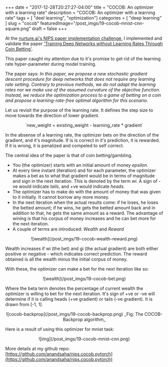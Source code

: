 +++
date        = "2017-12-28T20:27:27-04:00"
title       = "COCOB: An optimizer with a learning rate"
description = "COCOB: An optimizer with a learning rate"
tags        = [ "deel learning", "optimization"]
categories  = [ "deep learning" ]
slug        = "cocob"
featuredImage="/post_imgs/19-cocob-mnist-cnn-square.png"
draft       = false
+++

At the [nurture.ai's NIPS paper implementation challenge](https://nurture.ai/nips-challenge/), I implemented and validate the paper ['Training Deep Networks without Learning Rates Through Coin Betting'](https://arxiv.org/abs/1705.07795).

This paper caught my attention due to it's promise to get rid of the learning rate hyper-parameter during model training.

The paper says: _In this paper, we propose a new stochastic gradient descent procedure for deep networks that does not require any learning rate setting. Contrary to previous methods, we do not adapt the learning rates nor we make use of the assumed curvature of the objective function. Instead, we reduce the optimization process to a game of betting on a coin and propose a learning-rate-free optimal algorithm for this scenario._

Let us revisit the purpose of the learning rate. It defines the step size to move towards the direction of lower gradient.

<center>
`new_weight = existing_weight - learning_rate * gradient`
</center>

In the absense of a learning rate, the optimizer bets on the direction of the gradient, and it's magnitude. If is is correct in it's prediction, it is rewarded. If it is wrong, it is penalized and compeled to self correct.

The central idea of the paper is that of coin betting/gambling.

* You (the optimizer) starts with an initial amount of money _epsilon_.
* At every time instant (iteration) and for each parameter, the optimizer makes a bet as to what that gradient would be in terms of magnitude and sign in the next iteration. This is denoted by the term _wi_. A sign of -ve would indicate _tails_, and +ve would indicate _heads_.
* The optimizer has to make do with the amount of money that was given to it initially. It cannot borrow any more money.
* In the next iteration when the actual results come: if he loses, he loses the betted amount; if he wins, he gets the betted amount back and in addition to that, he gets the same amount as a reward. The advantage of wining is that his corpus of money increases and he can bet more for the next iteration.
* A couple of terms are introduced: _Wealth_ and _Reward_

<center>
![wealth](/post_imgs/19-cocob-wealth-reward.png)
</center>

Wealth increases if wi (the bet) and gi (the actual gradient) are both either positive or negative - which indicates correct prediction. The reward obtained is all the wealth minus the initial corpus of money.

With these, the optimizer can make a bet for the next iteration like so:
<center>
![wealth](/post_imgs/19-cocob-bet.png)
</center>

Where the beta term denotes the percentage of current wealth the optimizer is willing to bet for the next iteration. It's sign of +ve or -ve will determine if it is calling heads (+ve gradient) or tails (-ve gradient). It is drawn from [-1, 1].


<center>
![cocob-backprop](/post_imgs/19-cocob-backprop.png)
_Fig: The COCOB-Backprop algorithm_
</center>

Here is a result of using this optimizer for mnist task:

<center>
![img](/post_imgs/19-cocob-mnist-cnn.png)
</center>

More details at my github repo: [https://github.com/anandsaha/nips.cocob.pytorch](https://github.com/anandsaha/nips.cocob.pytorch)


